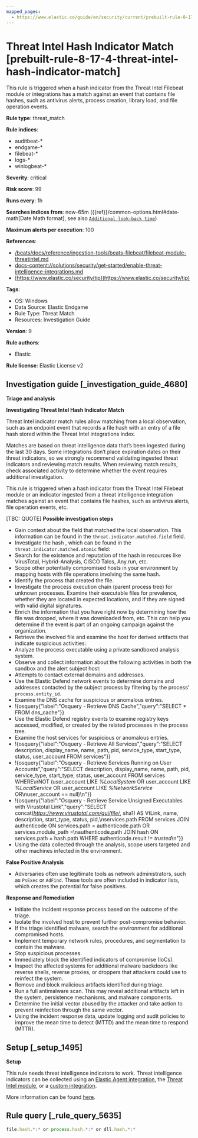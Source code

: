```yaml
---
mapped_pages:
  - https://www.elastic.co/guide/en/security/current/prebuilt-rule-8-17-4-threat-intel-hash-indicator-match.html
---
```


# Threat Intel Hash Indicator Match [prebuilt-rule-8-17-4-threat-intel-hash-indicator-match]

This rule is triggered when a hash indicator from the Threat Intel Filebeat module or integrations has a match against an event that contains file hashes, such as antivirus alerts, process creation, library load, and file operation events.

**Rule type**: threat_match

**Rule indices**:

* auditbeat-*
* endgame-*
* filebeat-*
* logs-*
* winlogbeat-*

**Severity**: critical

**Risk score**: 99

**Runs every**: 1h

**Searches indices from**: now-65m ({{ref}}/common-options.html#date-math[Date Math format], see also [`Additional look-back time`](docs-content://solutions/security/detect-and-alert/create-detection-rule.md#rule-schedule))

**Maximum alerts per execution**: 100

**References**:

* [/beats/docs/reference/ingestion-tools/beats-filebeat/filebeat-module-threatintel.md](beats://docs/reference/filebeat/filebeat-module-threatintel.md)
* [docs-content://solutions/security/get-started/enable-threat-intelligence-integrations.md](docs-content://solutions/security/get-started/enable-threat-intelligence-integrations.md)
* [https://www.elastic.co/security/tip](https://www.elastic.co/security/tip)

**Tags**:

* OS: Windows
* Data Source: Elastic Endgame
* Rule Type: Threat Match
* Resources: Investigation Guide

**Version**: 9

**Rule authors**:

* Elastic

**Rule license**: Elastic License v2

## Investigation guide [_investigation_guide_4680]

**Triage and analysis**

**Investigating Threat Intel Hash Indicator Match**

Threat Intel indicator match rules allow matching from a local observation, such as an endpoint event that records a file hash with an entry of a file hash stored within the Threat Intel integrations index.

Matches are based on threat intelligence data that’s been ingested during the last 30 days. Some integrations don’t place expiration dates on their threat indicators, so we strongly recommend validating ingested threat indicators and reviewing match results. When reviewing match results, check associated activity to determine whether the event requires additional investigation.

This rule is triggered when a hash indicator from the Threat Intel Filebeat module or an indicator ingested from a threat intelligence integration matches against an event that contains file hashes, such as antivirus alerts, file operation events, etc.

[TBC: QUOTE]
**Possible investigation steps**

* Gain context about the field that matched the local observation. This information can be found in the `threat.indicator.matched.field` field.
* Investigate the hash , which can be found in the `threat.indicator.matched.atomic` field:
* Search for the existence and reputation of the hash in resources like VirusTotal, Hybrid-Analysis, CISCO Talos, Any.run, etc.
* Scope other potentially compromised hosts in your environment by mapping hosts with file operations involving the same hash.
* Identify the process that created the file.
* Investigate the process execution chain (parent process tree) for unknown processes. Examine their executable files for prevalence, whether they are located in expected locations, and if they are signed with valid digital signatures.
* Enrich the information that you have right now by determining how the file was dropped, where it was downloaded from, etc. This can help you determine if the event is part of an ongoing campaign against the organization.
* Retrieve the involved file and examine the host for derived artifacts that indicate suspicious activities:
* Analyze the process executable using a private sandboxed analysis system.
* Observe and collect information about the following activities in both the sandbox and the alert subject host:
* Attempts to contact external domains and addresses.
* Use the Elastic Defend network events to determine domains and addresses contacted by the subject process by filtering by the process' `process.entity_id`.
* Examine the DNS cache for suspicious or anomalous entries.
* !{osquery{"label":"Osquery - Retrieve DNS Cache","query":"SELECT * FROM dns_cache"}}
* Use the Elastic Defend registry events to examine registry keys accessed, modified, or created by the related processes in the process tree.
* Examine the host services for suspicious or anomalous entries.
* !{osquery{"label":"Osquery - Retrieve All Services","query":"SELECT description, display_name, name, path, pid, service_type, start_type, status, user_account FROM services"}}
* !{osquery{"label":"Osquery - Retrieve Services Running on User Accounts","query":"SELECT description, display_name, name, path, pid, service_type, start_type, status, user_account FROM services WHERE\nNOT (user_account LIKE *%LocalSystem* OR user_account LIKE *%LocalService* OR user_account LIKE *%NetworkService* OR\nuser_account == null)\n"}}
* !{osquery{"label":"Osquery - Retrieve Service Unsigned Executables with Virustotal Link","query":"SELECT concat(*https://www.virustotal.com/gui/file/*, sha1) AS VtLink, name, description, start_type, status, pid,\nservices.path FROM services JOIN authenticode ON services.path = authenticode.path OR services.module_path =\nauthenticode.path JOIN hash ON services.path = hash.path WHERE authenticode.result != *trusted*\n"}}
* Using the data collected through the analysis, scope users targeted and other machines infected in the environment.

**False Positive Analysis**

* Adversaries often use legitimate tools as network administrators, such as `PsExec` or `AdFind`. These tools are often included in indicator lists, which creates the potential for false positives.

**Response and Remediation**

* Initiate the incident response process based on the outcome of the triage.
* Isolate the involved host to prevent further post-compromise behavior.
* If the triage identified malware, search the environment for additional compromised hosts.
* Implement temporary network rules, procedures, and segmentation to contain the malware.
* Stop suspicious processes.
* Immediately block the identified indicators of compromise (IoCs).
* Inspect the affected systems for additional malware backdoors like reverse shells, reverse proxies, or droppers that attackers could use to reinfect the system.
* Remove and block malicious artifacts identified during triage.
* Run a full antimalware scan. This may reveal additional artifacts left in the system, persistence mechanisms, and malware components.
* Determine the initial vector abused by the attacker and take action to prevent reinfection through the same vector.
* Using the incident response data, update logging and audit policies to improve the mean time to detect (MTTD) and the mean time to respond (MTTR).


## Setup [_setup_1495]

**Setup**

This rule needs threat intelligence indicators to work. Threat intelligence indicators can be collected using an [Elastic Agent integration](docs-content://solutions/security/get-started/enable-threat-intelligence-integrations.md#agent-ti-integration), the [Threat Intel module](docs-content://solutions/security/get-started/enable-threat-intelligence-integrations.md#ti-mod-integration), or a [custom integration](docs-content://solutions/security/get-started/enable-threat-intelligence-integrations.md#custom-ti-integration).

More information can be found [here](docs-content://solutions/security/get-started/enable-threat-intelligence-integrations.md).


## Rule query [_rule_query_5635]

```js
file.hash.*:* or process.hash.*:* or dll.hash.*:*
```


